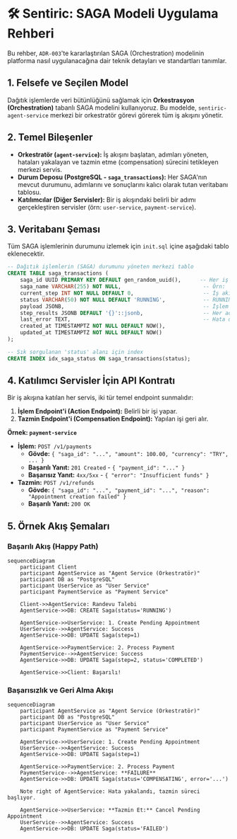 # 🛠️ Sentiric: SAGA Modeli Uygulama Rehberi

Bu rehber, `ADR-003`'te kararlaştırılan SAGA (Orchestration) modelinin platforma nasıl uygulanacağına dair teknik detayları ve standartları tanımlar.

## 1. Felsefe ve Seçilen Model

Dağıtık işlemlerde veri bütünlüğünü sağlamak için **Orkestrasyon (Orchestration)** tabanlı SAGA modelini kullanıyoruz. Bu modelde, `sentiric-agent-service` merkezi bir orkestratör görevi görerek tüm iş akışını yönetir.

## 2. Temel Bileşenler

*   **Orkestratör (`agent-service`):** İş akışını başlatan, adımları yöneten, hataları yakalayan ve tazmin etme (compensation) sürecini tetikleyen merkezi servis.
*   **Durum Deposu (PostgreSQL - `saga_transactions`):** Her SAGA'nın mevcut durumunu, adımlarını ve sonuçlarını kalıcı olarak tutan veritabanı tablosu.
*   **Katılımcılar (Diğer Servisler):** Bir iş akışındaki belirli bir adımı gerçekleştiren servisler (örn: `user-service`, `payment-service`).

## 3. Veritabanı Şeması

Tüm SAGA işlemlerinin durumunu izlemek için `init.sql` içine aşağıdaki tablo eklenecektir.

```sql
-- Dağıtık işlemlerin (SAGA) durumunu yöneten merkezi tablo
CREATE TABLE saga_transactions (
    saga_id UUID PRIMARY KEY DEFAULT gen_random_uuid(),      -- Her iş akışı için benzersiz ID
    saga_name VARCHAR(255) NOT NULL,                          -- Örn: 'create-paid-appointment'
    current_step INT NOT NULL DEFAULT 0,                      -- İş akışının hangi adımında olduğu
    status VARCHAR(50) NOT NULL DEFAULT 'RUNNING',            -- RUNNING, COMPLETED, COMPENSATING, FAILED
    payload JSONB,                                            -- İşlem için gerekli tüm veriler (user_id, amount vb.)
    step_results JSONB DEFAULT '{}'::jsonb,                   -- Her adımın sonucunu saklamak için (örn: appointment_id)
    last_error TEXT,                                          -- Hata durumunda hatanın sebebini kaydetmek için
    created_at TIMESTAMPTZ NOT NULL DEFAULT NOW(),
    updated_at TIMESTAMPTZ NOT NULL DEFAULT NOW()
);

-- Sık sorgulanan 'status' alanı için index
CREATE INDEX idx_saga_status ON saga_transactions(status);
```

## 4. Katılımcı Servisler İçin API Kontratı

Bir iş akışına katılan her servis, iki tür temel endpoint sunmalıdır:

1.  **İşlem Endpoint'i (Action Endpoint):** Belirli bir işi yapar.
2.  **Tazmin Endpoint'i (Compensation Endpoint):** Yapılan işi geri alır.

**Örnek: `payment-service`**

*   **İşlem:** `POST /v1/payments`
    *   **Gövde:** `{ "saga_id": "...", "amount": 100.00, "currency": "TRY", ... }`
    *   **Başarılı Yanıt:** `201 Created` - `{ "payment_id": "..." }`
    *   **Başarısız Yanıt:** `4xx/5xx` - `{ "error": "Insufficient funds" }`
*   **Tazmin:** `POST /v1/refunds`
    *   **Gövde:** `{ "saga_id": "...", "payment_id": "...", "reason": "Appointment creation failed" }`
    *   **Başarılı Yanıt:** `200 OK`

## 5. Örnek Akış Şemaları

### Başarılı Akış (Happy Path)

```mermaid
sequenceDiagram
    participant Client
    participant AgentService as "Agent Service (Orkestratör)"
    participant DB as "PostgreSQL"
    participant UserService as "User Service"
    participant PaymentService as "Payment Service"

    Client->>AgentService: Randevu Talebi
    AgentService->>DB: CREATE Saga(status='RUNNING')
    
    AgentService->>UserService: 1. Create Pending Appointment
    UserService-->>AgentService: Success
    AgentService->>DB: UPDATE Saga(step=1)

    AgentService->>PaymentService: 2. Process Payment
    PaymentService-->>AgentService: Success
    AgentService->>DB: UPDATE Saga(step=2, status='COMPLETED')

    AgentService->>Client: Başarılı!
```

### Başarısızlık ve Geri Alma Akışı

```mermaid
sequenceDiagram
    participant AgentService as "Agent Service (Orkestratör)"
    participant DB as "PostgreSQL"
    participant UserService as "User Service"
    participant PaymentService as "Payment Service"

    AgentService->>UserService: 1. Create Pending Appointment
    UserService-->>AgentService: Success
    AgentService->>DB: UPDATE Saga(step=1)

    AgentService->>PaymentService: 2. Process Payment
    PaymentService-->>AgentService: **FAILURE**
    AgentService->>DB: UPDATE Saga(status='COMPENSATING', error='...')

    Note right of AgentService: Hata yakalandı, tazmin süreci başlıyor.

    AgentService->>UserService: **Tazmin Et:** Cancel Pending Appointment
    UserService-->>AgentService: Success
    AgentService->>DB: UPDATE Saga(status='FAILED')
```
